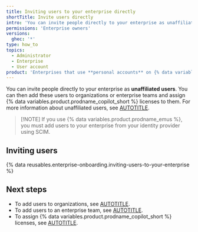 ```yaml
---
title: Inviting users to your enterprise directly
shortTitle: Invite users directly
intro: 'You can invite people directly to your enterprise as unaffiliated users.'
permissions: 'Enterprise owners'
versions:
  ghec: '*'
type: how_to
topics:
  - Administrator
  - Enterprise
  - User account
product: 'Enterprises that use **personal accounts** on {% data variables.product.prodname_dotcom_the_website %}.'
---
```


You can invite people directly to your enterprise as **unaffiliated users**. You can then add these users to organizations or enterprise teams and assign {% data variables.product.prodname_copilot_short %} licenses to them. For more information about unaffiliated users, see [AUTOTITLE](/admin/managing-accounts-and-repositories/managing-users-in-your-enterprise/roles-in-an-enterprise#unaffiliated-users).

>[!NOTE] If you use {% data variables.product.prodname_emus %}, you must add users to your enterprise from your identity provider using SCIM.

## Inviting users

{% data reusables.enterprise-onboarding.inviting-users-to-your-enterprise %}

## Next steps

* To add users to organizations, see [AUTOTITLE](/admin/managing-accounts-and-repositories/managing-users-in-your-enterprise/managing-organization-members-in-your-enterprise).
* To add users to an enterprise team, see [AUTOTITLE](/admin/managing-accounts-and-repositories/managing-users-in-your-enterprise/create-enterprise-teams).
* To assign {% data variables.product.prodname_copilot_short %} licenses, see [AUTOTITLE](/copilot/how-tos/administer-copilot/manage-for-enterprise/manage-access/grant-access).
